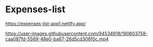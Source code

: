 # Expenses-list

https://expenses-list-app1.netlify.app/



https://user-images.githubusercontent.com/94534918/190603758-caa087fd-5569-48e0-ba67-26d5cd306f0c.mp4

